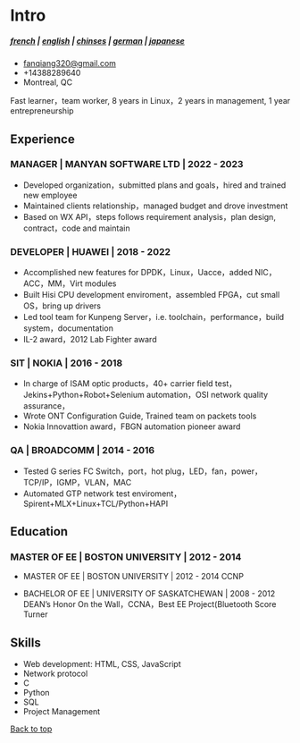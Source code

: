 <!-- The (first) h1 will be used as the <title> of the HTML page -->
# Intro 
##### [french](french.md) | [english](index.md) | [chinses](chinese.md) | [german](german.md) | [japanese](japanese.md)
<!-- The unordered list immediately after the h1 will be formatted on a single
line. It is intended to be used for contact details -->
- <fanqiang320@gmail.com>
- +14388289640
- Montreal, QC

<!-- The paragraph after the h1 and ul and before the first h2 is optional. It
is intended to be used for a short summary. -->
Fast learner，team worker, 8 years in Linux，2 years in management, 1 year entrepreneurship

## Experience

<!-- You have to wrap the "left" and "right" half of these headings in spans by
hand -->
### <span>MANAGER | MANYAN SOFTWARE LTD | 2022 - 2023</span>

- Developed organization，submitted plans and goals，hired and trained new employee
- Maintained clients relationship，managed budget and drove investment
- Based on WX API，steps follows requirement analysis，plan design, contract，code and maintain

### <span>DEVELOPER | HUAWEI | 2018 - 2022</span>

- Accomplished new features for DPDK，Linux，Uacce，added NIC，ACC，MM，Virt modules
- Built Hisi CPU development enviroment，assembled FPGA，cut small OS，bring up drivers
- Led tool team for Kunpeng Server，i.e. toolchain，performance，build system，documentation
- IL-2 award，2012 Lab Fighter award

### <span>SIT | NOKIA | 2016 - 2018</span>

- In charge of ISAM optic products，40+ carrier field test， Jekins+Python+Robot+Selenium
automation，OSI network quality assurance，
- Wrote ONT Configuration Guide, Trained team on packets tools
- Nokia Innovattion award，FBGN automation pioneer award

### <span>QA | BROADCOMM | 2014 - 2016</span>

- Tested G series FC Switch，port，hot plug，LED，fan，power，TCP/IP，IGMP，VLAN，MAC
- Automated GTP network test enviroment，Spirent+MLX+Linux+TCL/Python+HAPI

## Education

### <span>MASTER OF EE | BOSTON UNIVERSITY | 2012 - 2014</span>
- MASTER OF EE | BOSTON UNIVERSITY | 2012 - 2014
CCNP

- BACHELOR OF EE | UNIVERSITY OF SASKATCHEWAN | 2008 - 2012
DEAN’s Honor On the Wall，CCNA，Best EE Project(Bluetooth Score Turner

## Skills

- Web development: HTML, CSS, JavaScript
- Network protocol
- C
- Python
- SQL
- Project Management

<a href="#top">Back to top</a>
